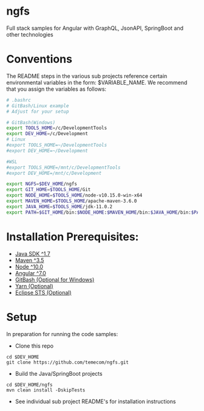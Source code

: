 # ngfs
Full stack samples for Angular with GraphQL, JsonAPI, SpringBoot  and other technologies


# Conventions
The README steps in the various sub projects reference certain environmental variables in the form: $VARIABLE_NAME. We recommend that you assign the variables as follows:

```bash
# .bashrc
# GitBash/Linux example
# Adjust for your setup

# GitBash(Windows)
export TOOLS_HOME=/c/DevelopmentTools
export DEV_HOME=/c/Development
# Linux
#export TOOLS_HOME=~/DevelopmentTools
#export DEV_HOME=~/Development

#WSL 
#export TOOLS_HOME=/mnt/c/DevelopmentTools
#export DEV_HOME=/mnt/c/Development

export NGFS=$DEV_HOME/ngfs
export GIT_HOME=$TOOLS_HOME/Git
export NODE_HOME=$TOOLS_HOME/node-v10.15.0-win-x64
export MAVEN_HOME=$TOOLS_HOME/apache-maven-3.6.0
export JAVA_HOME=$TOOLS_HOME/jdk-11.0.2
export PATH=$GIT_HOME/bin:$NODE_HOME:$MAVEN_HOME/bin:$JAVA_HOME/bin:$PATH

```

# Installation Prerequisites:

- [Java SDK  ^1.7](https://www.oracle.com/technetwork/java/javase/downloads/index.html)
- [Maven ^3.5](https://maven.apache.org/download.cgi)
- [Node ^10.0](https://nodejs.org/en/)
- [Angular ^7.0](https://angular.io/)
- [GitBash (Optional for Windows)](https://gitforwindows.org/)
- [Yarn (Optional)](https://yarnpkg.com/en/)
- [Eclipse STS (Optional)](https://spring.io/tools)

# Setup

In preparation for running the code samples:

- Clone this repo
```
cd $DEV_HOME
git clone https://github.com/temecom/ngfs.git
```
- Build the Java/SpringBoot projects
```
cd $DEV_HOME/ngfs
mvn clean install -DskipTests
```

- See individual sub project README's for installation instructions
